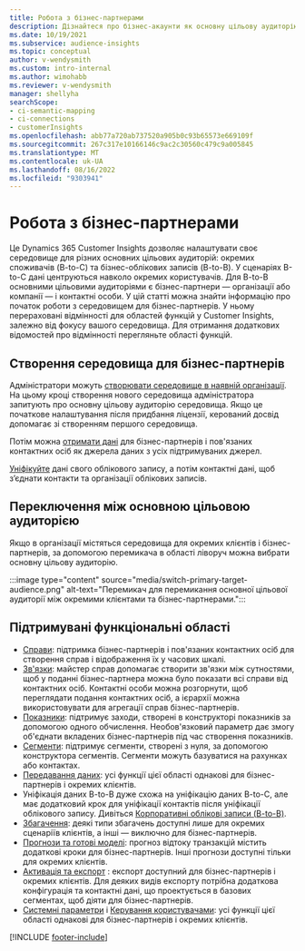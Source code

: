 ```yaml
---
title: Робота з бізнес-партнерами
description: Дізнайтеся про бізнес-акаунти як основну цільову аудиторію в розділі Dynamics 365 Customer Insights.
ms.date: 10/19/2021
ms.subservice: audience-insights
ms.topic: conceptual
author: v-wendysmith
ms.custom: intro-internal
ms.author: wimohabb
ms.reviewer: v-wendysmith
manager: shellyha
searchScope:
- ci-semantic-mapping
- ci-connections
- customerInsights
ms.openlocfilehash: abb77a720ab737520a905b0c93b65573e669109f
ms.sourcegitcommit: 267c317e10166146c9ac2c30560c479c9a005845
ms.translationtype: MT
ms.contentlocale: uk-UA
ms.lasthandoff: 08/16/2022
ms.locfileid: "9303941"
---
```

# <a name="work-with-business-accounts"></a>Робота з бізнес-партнерами

Це Dynamics 365 Customer Insights дозволяє налаштувати своє середовище для різних основних цільових аудиторій: окремих споживачів (B-to-C) та бізнес-облікових записів (B-to-B). У сценаріях B-to-C дані центруються навколо окремих користувачів. Для B-to-B основними цільовими аудиторіями є бізнес-партнери — організації або компанії — і контактні особи. У цій статті можна знайти інформацію про початок роботи з середовищем для бізнес-партнерів. У ньому перераховані відмінності для областей функцій у Customer Insights, залежно від фокусу вашого середовища. Для отримання додаткових відомостей про відмінності перегляньте області функцій. 

## <a name="create-an-environment-for-business-accounts"></a>Створення середовища для бізнес-партнерів

Адміністратори можуть [створювати середовище в наявній організації](create-environment.md). На цьому кроці створення нового середовища адміністратора запитують про основну цільову аудиторію середовища. Якщо це початкове налаштування після придбання ліцензії, керований досвід допомагає зі створенням першого середовища.

Потім можна [отримати дані](data-sources.md) для бізнес-партнерів і пов'язаних контактних осіб як джерела даних з усіх підтримуваних джерел.

 [Уніфікуйте](data-unification.md) дані свого облікового запису, а потім контактні дані, щоб з’єднати контакти та організації облікових записів.

## <a name="switch-between-primary-target-audience"></a>Переключення між основною цільовою аудиторією

Якщо в організації містяться середовища для окремих клієнтів і бізнес-партнерів, за допомогою перемикача в області ліворуч можна вибрати основну цільову аудиторію.

:::image type="content" source="media/switch-primary-target-audience.png" alt-text="Перемикач для перемикання основної цільової аудиторії між окремими клієнтами та бізнес-партнерами.":::

## <a name="supported-feature-areas"></a>Підтримувані функціональні області

- [Справи](activities.md): підтримка бізнес-партнерів і пов'язаних контактних осіб для створення справ і відображення їх у часових шкалі.
- [Зв'язки](relationships.md): майстер справ допомагає створити зв'язки між сутностями, щоб у поданні бізнес-партнера можна було показати всі справи від контактних осіб. Контактні особи можна розгорнути, щоб переглядати подання контактних осіб, а ієрархії можна використовувати для агрегації справ бізнес-партнерів.
- [Показники](measures.md): підтримує заходи, створені в конструкторі показників за допомогою одного обчислення. Необов'язковий параметр дає змогу об'єднати вкладених бізнес-партнерів під час створення показників.
- [Сегменти](segments.md): підтримує сегменти, створені з нуля, за допомогою конструктора сегментів. Сегменти можуть базуватися на рахунках або контактах.
- [Передавання даних](data-sources.md): усі функції цієї області однакові для бізнес-партнерів і окремих клієнтів.
- Уніфікація даних B-to-B дуже схожа на уніфікацію даних B-to-C, але має додатковий крок для уніфікації контактів після уніфікації облікового запису. Дивіться [Корпоративні облікові записи (B-to-B)](data-unification.md).
- [Збагачення](enrichment-hub.md): деякі типи збагачень доступні лише для окремих сценаріїв клієнтів, а інші — виключно для бізнес-партнерів.
- [Прогнози та готові моделі](predictions-overview.md): прогноз відтоку транзакцій містить додаткові кроки для бізнес-партнерів. Інші прогнози доступні тільки для окремих клієнтів.
- [Активація та експорт](export-destinations.md) : експорт доступний для бізнес-партнерів і окремих клієнтів. Для деяких видів експорту потрібна додаткова конфігурація та контактні дані, що проектується в базових сегментах, щоб діяти для бізнес-партнерів.
- [Системні параметри](system.md) і [Керування користувачами](permissions.md): усі функції цієї області однакові для бізнес-партнерів і окремих клієнтів.

[!INCLUDE [footer-include](includes/footer-banner.md)]
